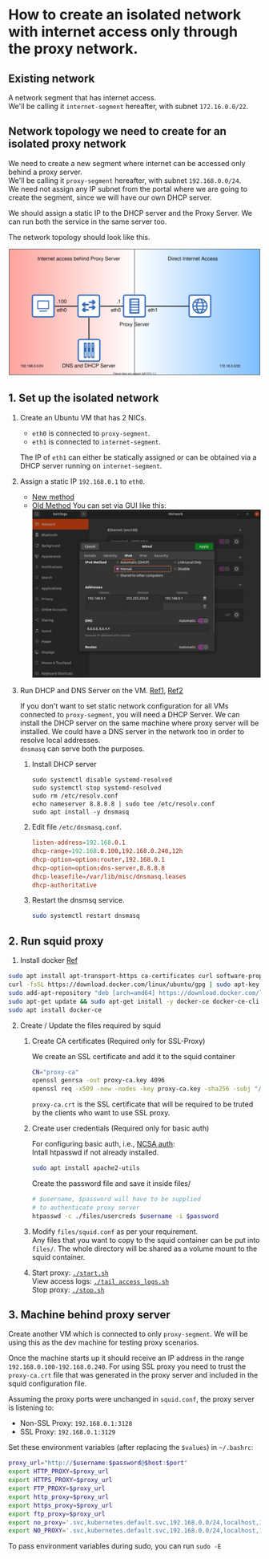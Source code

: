 # How to create an isolated network with internet access only through the proxy network.

## Existing network

A network segment that has internet access.<br/>
We'll be calling it `internet-segment` hereafter, with subnet `172.16.0.0/22`.

## Network topology we need to create for an isolated proxy network

We need to create a new segment where internet can be accessed only behind a proxy server.<br/>
We'll be calling it `proxy-segment` hereafter, with subnet `192.168.0.0/24`.<br/>
We need not assign any IP subnet from the portal where we are going to create the segment,
since we will have our own DHCP server.

We should assign a static IP to the DHCP server and the Proxy Server. We can run both the service in the same server too.

The network topology should look like this.

![Network Topology](./assets/topology.svg)

## 1. Set up the isolated network

1.  Create an Ubuntu VM that has 2 NICs.
    - `eth0` is connected to `proxy-segment`.
    - `eth1` is connected to `internet-segment`.
  
     The IP of `eth1` can either be statically assigned or can be obtained via a DHCP server running on `internet-segment`.

2.  Assign a static IP `192.168.0.1` to `eth0`.
    - [New method][1]
    - [Old Method][2]
    You can set via GUI like this:
    ![Static IP](./assets/static-ip.jpg)

3.  Run DHCP and DNS Server on the VM. [Ref1][3], [Ref2][4]
    
    If you don't want to set static network configuration for all VMs connected to `proxy-segment`, you will need a DHCP Server. We can install the DHCP server on the same machine where proxy server will be installed. We could have a DNS server in the network too in order to resolve local addresses.<br/>
    `dnsmasq` can serve both the purposes.

    1.  Install DHCP server
        ```
        sudo systemctl disable systemd-resolved
        sudo systemctl stop systemd-resolved
        sudo rm /etc/resolv.conf
        echo nameserver 8.8.8.8 | sudo tee /etc/resolv.conf
        sudo apt install -y dnsmasq
        ```
      
    2.  Edit file `/etc/dnsmasq.conf`.
        ```conf
        listen-address=192.168.0.1
        dhcp-range=192.168.0.100,192.168.0.240,12h
        dhcp-option=option:router,192.168.0.1
        dhcp-option=option:dns-server,8.8.8.8
        dhcp-leasefile=/var/lib/misc/dnsmasq.leases
        dhcp-authoritative
        ```
    
    4.  Restart the dnsmsq service.
        ```bash
        sudo systemctl restart dnsmasq
        ```

## 2. Run squid proxy

1. Install docker [Ref][5]

```bash
sudo apt install apt-transport-https ca-certificates curl software-properties-common
curl -fsSL https://download.docker.com/linux/ubuntu/gpg | sudo apt-key add -
sudo add-apt-repository "deb [arch=amd64] https://download.docker.com/linux/ubuntu $(lsb_release -cs) stable"
sudo apt-get update && sudo apt-get install -y docker-ce docker-ce-cli containerd.io
sudo apt install docker-ce
```

2.  Create / Update the files required by squid

    1.  Create CA certificates (Required only for SSL-Proxy)

        We create an SSL certificate and add it to the squid container
        ```bash
        CN="proxy-ca"
        openssl genrsa -out proxy-ca.key 4096
        openssl req -x509 -new -nodes -key proxy-ca.key -sha256 -subj "/C=US/ST=CA/CN=$CN" -days 1024 -out proxy-ca.crt
        ```
        `proxy-ca.crt` is the SSL certificate that will be required to be truted by the clients who want to use SSL proxy.
    
    2.  Create user credentials (Required only for basic auth)

        For configuring basic auth, i.e., [NCSA auth][6]:<br/>
        Intall htpasswd if not already installed.
        ```bash
        sudo apt install apache2-utils
        ```

        Create the password file and save it inside files/
        ```bash
        # $username, $password will have to be supplied
        # to authenticate proxy server
        htpasswd -c ./files/usercreds $username -i $password
        ```

    3.  Modify `files/squid.conf` as per your requirement.<br/>
        Any files that you want to copy to the squid container can be put into `files/`.
        The whole directory will be shared as a volume mount to the squid container.

    4.  Start proxy: [`./start.sh`](./start.sh)<br/>
        View access logs: [`./tail_access_logs.sh`](./tail_access_logs.sh)<br/>
        Stop proxy: [`./stop.sh`](./stop.sh)<br/>
    

## 3. Machine behind proxy server

Create another VM which is connected to only `proxy-segment`. We will be using this as the dev machine for testing proxy scenarios.
    
Once the machine starts up it should receive an IP address in the range `192.168.0.100-192.168.0.240`. For using SSL proxy you need to trust the `proxy-ca.crt` file that was generated in the proxy server and included in the squid configuration file.

Assuming the proxy ports were unchanged in `squid.conf`, the proxy server is listening to:
- Non-SSL Proxy: `192.168.0.1:3128`
- SSL Proxy: `192.168.0.1:3129`

Set these environment variables (after replacing the `$values`) in `~/.bashrc`:
```bash
proxy_url="http://$username:$password@$host:$port"
export HTTP_PROXY=$proxy_url
export HTTPS_PROXY=$proxy_url
export FTP_PROXY=$proxy_url
export http_proxy=$proxy_url
export https_proxy=$proxy_url
export ftp_proxy=$proxy_url
export no_proxy='.svc,kubernetes.default.svc,192.168.0.0/24,localhost,127.0.0.0/8,10.96.0.0/12,10.244.0.0/16,10.224.0.0/16'
export NO_PROXY='.svc,kubernetes.default.svc,192.168.0.0/24,localhost,127.0.0.0/8,10.96.0.0/12,10.244.0.0/16,10.224.0.0/16'
```

To pass environment variables during sudo, you can run `sudo -E` 


[1]: https://linuxconfig.org/how-to-configure-static-ip-address-on-ubuntu-18-04-bionic-beaver-linux
[2]: https://www.tecmint.com/set-add-static-ip-address-in-linux/
[3]: https://computingforgeeks.com/install-and-configure-dnsmasq-on-ubuntu/
[4]: https://www.tecmint.com/setup-a-dns-dhcp-server-using-dnsmasq-on-centos-rhel/
[5]: https://www.digitalocean.com/community/tutorials/how-to-install-and-use-docker-on-ubuntu-20-04
[6]: http://en.wikipedia.org/wiki/NCSA_HTTPd


<!-- 
    Alternative: Run DHCP Server on the VM.
    
    In case you do not want to set static network configuration for all VMs connected to `proxy-segment`, you will need a DHCP Server. We can install the DHCP server on the same machine where proxy server will be installed.

    1.  Install DHCP server
        ```
        sudo apt install isc-dhcp-server
        ```
      
    2.  Edit file `/etc/default/isc-dhcp-server`.
      
        Set INTERFACESv4 (or INTERFACES in older versions) to the interface name that is connected to `proxy-network`. The DHCP requests only coming to this interface will be served.
        ```
        INTERFACESv4="eth0"
        ```
    3.  Edit file `/etc/dhcp/dhcpd.conf`.
        ```conf
        # leave them as default
        default-lease-time 600;
        max-lease-time 7200;
        ddns-update-style none;

        # Add/update these configs.
        option domain-name-servers 192.168.0.1;
        subnet 192.168.0.0 netmask 255.255.255.0 {
          range 192.168.0.100 192.168.0.240; # Any section of the network.
          option routers 192.168.0.1; # The IP of this machine.
          option subnet-mask 255.255.255.0; # The subnet mask (/24).
        }
        ```
    
    4.  Start the DHCP service.
        ```bash
        sudo systemctl enable isc-dhcp-server
        sudo systemctl start isc-dhcp-server
        ``` 

## 3. Configure below rules for transparent proxy

The machine where we configure transparent proxy will have to be used
as the default gateway for the clients using transparent proxy.
We have to make this VM act as a router by enabling NAT.

- ### Enable ip forwarding
    open file "/etc/sysctl.conf" and uncomment below
    ```
    net.ipv4.ip_forward = 1
    ```
    Reload sysctl
    ```bash
    sudo sysctl -p /etc/sysctl.conf
    ```

- ### Set ip table NAT rules
    Check out this [tutorial][2] to get an idea of NAT and iptables.
    We are redirecting all the http and https traffic to the squid proxy server.
    ```bash
    # $iface : The interface connected to the private network. eg: eth0
    # $http_proxy_port = The proxy port for http (non-SSL proxy). eg: 3128
    # $https_proxy_port = The proxy port for https (SSL proxy). eg: 3129
    
    sudo iptables -t nat -A PREROUTING -i $iface -p tcp --dport 80 -j REDIRECT --to-port $http_proxy_port
    sudo iptables -t nat -A PREROUTING -i $iface -p tcp --dport 443 -j REDIRECT --to-port $https_proxy_port
    sudo iptables -t nat -A POSTROUTING -o $iface -p tcp -j MASQUERADE
    ```
    Use `iptables-persistent` to persist these rules; `sudo apt-get install iptables-persistent`

[2]: https://www.karlrupp.net/en/computer/nat_tutorial

-->
